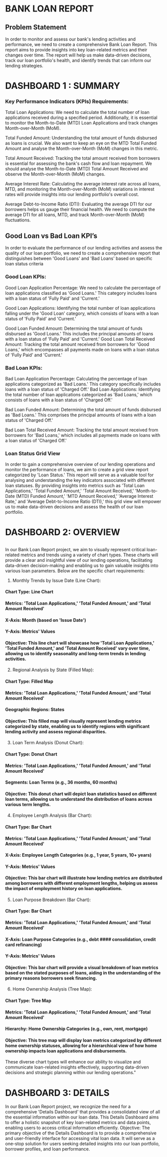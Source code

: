 # BANK LOAN REPORT




## Problem Statement

In order to monitor and assess our bank's lending activities and performance, we need to create a comprehensive Bank Loan Report. This report aims to provide insights into key loan-related metrics and their changes over time. The report will help us make data-driven decisions, track our loan portfolio's health, and identify trends that can inform our lending strategies.


# DASHBOARD 1 : SUMMARY 
### Key Performance Indicators (KPIs) Requirements:
Total Loan Applications: We need to calculate the total number of loan applications received during a specified period. Additionally, it is essential to monitor the Month-to-Date (MTD) Loan Applications and track changes Month-over-Month (MoM).

Total Funded Amount: Understanding the total amount of funds disbursed as loans is crucial. We also want to keep an eye on the MTD Total Funded Amount and analyse the Month-over-Month (MoM) changes in this metric.

Total Amount Received: Tracking the total amount received from borrowers is essential for assessing the bank's cash flow and loan repayment. We should analyse the Month-to-Date (MTD) Total Amount Received and observe the Month-over-Month (MoM) changes.

Average Interest Rate: Calculating the average interest rate across all loans, MTD, and monitoring the Month-over-Month (MoM) variations in interest rates will provide insights into our lending portfolio's overall cost.

Average Debt-to-Income Ratio (DTI): Evaluating the average DTI for our borrowers helps us gauge their financial health. We need to compute the average DTI for all loans, MTD, and track Month-over-Month (MoM) fluctuations.



## Good Loan vs Bad Loan KPI’s
In order to evaluate the performance of our lending activities and assess the quality of our loan portfolio, we need to create a comprehensive report that distinguishes between 'Good Loans' and 'Bad Loans' based on specific loan status criteria

### Good Loan KPIs:
Good Loan Application Percentage: We need to calculate the percentage of loan applications classified as 'Good Loans.' This category includes loans with a loan status of 'Fully Paid' and 'Current.'

Good Loan Applications: Identifying the total number of loan applications falling under the 'Good Loan' category, which consists of loans with a loan status of 'Fully Paid' and 'Current.'

Good Loan Funded Amount: Determining the total amount of funds disbursed as 'Good Loans.' This includes the principal amounts of loans with a loan status of 'Fully Paid' and 'Current.'
Good Loan Total Received Amount: Tracking the total amount received from borrowers for 'Good Loans,' which encompasses all payments made on loans with a loan status of 'Fully Paid' and 'Current.'

### Bad Loan KPIs:
Bad Loan Application Percentage: Calculating the percentage of loan applications categorized as 'Bad Loans.' This category specifically includes loans with a loan status of 'Charged Off.'
Bad Loan Applications: Identifying the total number of loan applications categorized as 'Bad Loans,' which consists of loans with a loan status of 'Charged Off.'

Bad Loan Funded Amount: Determining the total amount of funds disbursed as 'Bad Loans.' This comprises the principal amounts of loans with a loan status of 'Charged Off.'

Bad Loan Total Received Amount: Tracking the total amount received from borrowers for 'Bad Loans,' which includes all payments made on loans with a loan status of 'Charged Off.'

### Loan Status Grid View

In order to gain a comprehensive overview of our lending operations and monitor the performance of loans, we aim to create a grid view report categorized by 'Loan Status.' This report will serve as a valuable tool for analysing and understanding the key indicators associated with different loan statuses. By providing insights into metrics such as 'Total Loan Applications,' 'Total Funded Amount,' 'Total Amount Received,' 'Month-to-Date (MTD) Funded Amount,' 'MTD Amount Received,' 'Average Interest Rate,' and 'Average Debt-to-Income Ratio (DTI),' this grid view will empower us to make data-driven decisions and assess the health of our loan portfolio.


# DASHBOARD 2: OVERVIEW
##
In our Bank Loan Report project, we aim to visually represent critical loan-related metrics and trends using a variety of chart types. These charts will provide a clear and insightful view of our lending operations, facilitating data-driven decision-making and enabling us to gain valuable insights into various loan parameters. Below are the specific chart requirements:
1. Monthly Trends by Issue Date (Line Chart):

#### Chart Type: Line Chart
#### Metrics: 'Total Loan Applications,' 'Total Funded Amount,' and 'Total Amount Received'
#### X-Axis: Month (based on 'Issue Date')
#### Y-Axis: Metrics' Values
#### Objective: This line chart will showcase how 'Total Loan Applications,' 'Total Funded Amount,' and 'Total Amount Received' vary over time, allowing us to identify seasonality and long-term trends in lending activities.

2. Regional Analysis by State (Filled Map):
#### Chart Type: Filled Map
#### Metrics: 'Total Loan Applications,' 'Total Funded Amount,' and 'Total Amount Received'
#### Geographic Regions: States
#### Objective: This filled map will visually represent lending metrics categorized by state, enabling us to identify regions with significant lending activity and assess regional disparities.

3. Loan Term Analysis (Donut Chart):
#### Chart Type: Donut Chart
#### Metrics: 'Total Loan Applications,' 'Total Funded Amount,' and 'Total Amount Received'
#### Segments: Loan Terms (e.g., 36 months, 60 months)
#### Objective: This donut chart will depict loan statistics based on different loan terms, allowing us to understand the distribution of loans across various term lengths.

4. Employee Length Analysis (Bar Chart):
#### Chart Type: Bar Chart
#### Metrics: 'Total Loan Applications,' 'Total Funded Amount,' and 'Total Amount Received'
#### X-Axis: Employee Length Categories (e.g., 1 year, 5 years, 10+ years)
#### Y-Axis: Metrics' Values
#### Objective: This bar chart will illustrate how lending metrics are distributed among borrowers with different employment lengths, helping us assess the impact of employment history on loan applications.

5. Loan Purpose Breakdown (Bar Chart):
#### Chart Type: Bar Chart
#### Metrics: 'Total Loan Applications,' 'Total Funded Amount,' and 'Total Amount Received'
#### X-Axis: Loan Purpose Categories (e.g., debt #### consolidation, credit card refinancing)
#### Y-Axis: Metrics' Values
#### Objective: This bar chart will provide a visual breakdown of loan metrics based on the stated purposes of loans, aiding in the understanding of the primary reasons borrowers seek financing.

6. Home Ownership Analysis (Tree Map):
#### Chart Type: Tree Map
#### Metrics: 'Total Loan Applications,' 'Total Funded Amount,' and 'Total Amount Received'
#### Hierarchy: Home Ownership Categories (e.g., own, rent, mortgage)
#### Objective: This tree map will display loan metrics categorized by different home ownership statuses, allowing for a hierarchical view of how home ownership impacts loan applications and disbursements.

These diverse chart types will enhance our ability to visualize and communicate loan-related insights effectively, supporting data-driven decisions and strategic planning within our lending operations."

# DASHBOARD 3: DETAILS
In our Bank Loan Report project, we recognize the need for a comprehensive 'Details Dashboard' that provides a consolidated view of all the essential information within our loan data. This Details Dashboard aims to offer a holistic snapshot of key loan-related metrics and data points, enabling users to access critical information efficiently.
Objective:
The primary objective of the Details Dashboard is to provide a comprehensive and user-friendly interface for accessing vital loan data. It will serve as a one-stop solution for users seeking detailed insights into our loan portfolio, borrower profiles, and loan performance.


